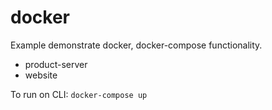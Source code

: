 # docker

Example demonstrate docker, docker-compose functionality.

- product-server
- website

To run on CLI: `docker-compose up`
